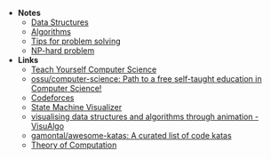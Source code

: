 - **Notes**
	- [Data Structures](Computer%20Science/Data%20Structures.md)
	- [Algorithms](Computer%20Science/Algorithms.md)
	- [Tips for problem solving](Tips%20for%20problem%20solving.md)
	- [NP-hard problem](NP-hard%20problem.md)
- **Links**
	- [Teach Yourself Computer Science](https://teachyourselfcs.com)
	- [ossu/computer-science: Path to a free self-taught education in Computer Science!](https://github.com/ossu/computer-science#core-cs)
	- [Codeforces](https://teachyourselfcs.com)
	- [State Machine Visualizer](https://stately.ai/viz)
	- [visualising data structures and algorithms through animation - VisuAlgo](https://visualgo.net/en)
	- [gamontal/awesome-katas: A curated list of code katas](https://github.com/gamontal/awesome-katas)
	- [Theory of Computation](https://www.youtube.com/playlist?list=PLbtzT1TYeoMjNOGEiaRmm_vMIwUAidnQz)
